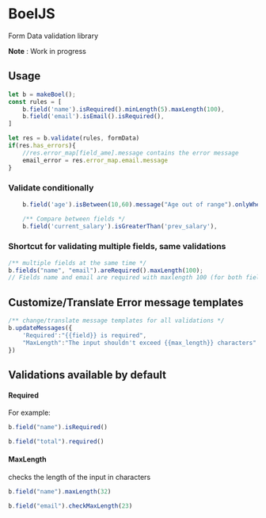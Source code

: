 # BoelJS
Form Data validation library

**Note** : Work in progress

## Usage 

```js
let b = makeBoel();
const rules = [ 
    b.field('name').isRequired().minLength(5).maxLength(100),
    b.field('email').isEmail().isRequired(),
]

let res = b.validate(rules, formData)
if(res.has_errors){
    //res.error_map[field_ame].message contains the error message
    email_error = res.error_map.email.message
}
```
### Validate conditionally

```js
    b.field('age').isBetween(10,60).message("Age out of range").onlyWhen("paying_now==1"),

    /** Compare between fields */
    b.field('current_salary').isGreaterThan('prev_salary'),
```
### Shortcut for validating multiple fields, same validations
```js
/** multiple fields at the same time */
b.fields("name", "email").areRequired().maxLength(100);
// Fields name and email are required with maxlength 100 (for both fields)
```

## Customize/Translate Error message templates

```js
/** change/translate message templates for all validations */
b.updateMessages({
    'Required':"{{field}} is required", 
    "MaxLength":"The input shouldn't exceed {{max_length}} characters"
})

```

## Validations available by default

#### Required
For example:

```js
b.field("name").isRequired()

b.field("total").required()
```

#### MaxLength
checks the length of the input in characters
```js
b.field("name").maxLength(32)

b.field("email").checkMaxLength(23)
```
